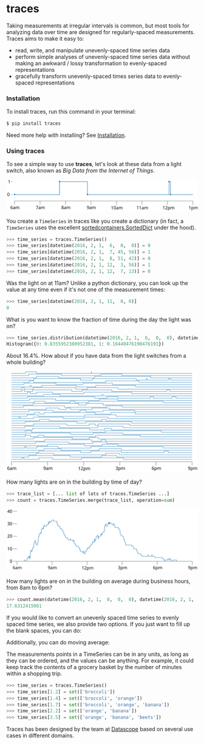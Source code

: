 traces
======

Taking measurements at irregular intervals is common, but most tools
for analyzing data over time are designed for regularly-spaced
measurements. Traces aims to make it easy to:

* read, write, and manipulate unevenly-spaced time series data
* perform simple analyses of unevenly-spaced time series data without
  making an awkward / lossy transformation to evenly-spaced
  representations
* gracefully transform unevenly-spaced times series data to
  evenly-spaced representations

### Installation

To install traces, run this command in your terminal:

```bash
$ pip install traces
```

Need more help with installing? See [Installation](installation.md).

### Using traces

To see a simple way to use **traces**, let's look at these data from a
light switch, also known as _Big Data from the Internet of Things_.

![light switch trace](img/trace.svg)

You create a `TimeSeries` in traces like you create a dictionary (in
fact, a `TimeSeries` uses the excellent
[sortedcontainers.SortedDict](http://www.grantjenks.com/docs/sortedcontainers/introduction.html#sorteddict)
under the hood).

```python
>>> time_series = traces.TimeSeries()
>>> time_series[datetime(2016, 2, 1,  6,  0,  0)] = 0
>>> time_series[datetime(2016, 2, 1,  7, 45, 56)] = 1
>>> time_series[datetime(2016, 2, 1,  8, 51, 42)] = 0
>>> time_series[datetime(2016, 2, 1, 12,  3, 56)] = 1
>>> time_series[datetime(2016, 2, 1, 12,  7, 13)] = 0
```

Was the light on at 11am? Unlike a python dictionary, you can look up
the value at any time even if it's not one of the measurement times:

```python
>>> time_series[datetime(2016, 2, 1, 11,  0, 0)]
0
```

What is you want to know the fraction of time during the day the light
was on?

```python
>>> time_series.distribution(datetime(2016, 2, 1,  6,  0,  0), datetime(2016, 2, 1,  13,  0,  0))
Histogram({0: 0.8355952380952381, 1: 0.16440476190476191})
```

About 16.4%. How about if you have data from the light switches from a
whole building?

![many light switch trace](img/traces.svg)

How many lights are on in the building by time of day?

```python
>>> trace_list = [... list of lots of traces.TimeSeries ...]
>>> count = traces.TimeSeries.merge(trace_list, operation=sum)
```

![many light switch count](img/count.svg)

How many lights are on in the building on average during business
hours, from 8am to 6pm?

```python
>>> count.mean(datetime(2016, 2, 1,  8,  0,  0), datetime(2016, 2, 1,  12 + 6,  0,  0))
17.6312415081
```

If you would like to convert an unevenly spaced time series to evenly spaced time series, we also provide two options. If you just want to fill up the blank spaces, you can do:

Additionally, you can do moving average:

<!--TODO: Regularize and moving average example.-->

The measurements points in a TimeSeries can be in any units, as long
as they can be ordered, and the values can be anything. For example,
it could keep track the contents of a grocery basket by the number of
minutes within a shopping trip.

```python
>>> time_series = traces.TimeSeries()
>>> time_series[1.2] = set(['broccoli'])
>>> time_series[1.4] = set(['broccoli', 'orange'])
>>> time_series[1.7] = set(['broccoli', 'orange', 'banana'])
>>> time_series[2.2] = set(['orange', 'banana'])
>>> time_series[3.5] = set(['orange', 'banana', 'beets'])
```

Traces has been designed by the team at
[Datascope](http://datascopeanalytics.com/) based on several use cases
in different domains.
